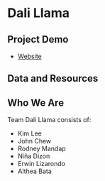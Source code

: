 # Dali Llama

## Project Demo
* [Website](https://dalillama.co)

## Data and Resources

## Who We Are

Team Dali Llama consists of:

* Kim Lee
* John Chew
* Rodney Mandap
* Niña Dizon
* Erwin Lizarondo
* Althea Bata
